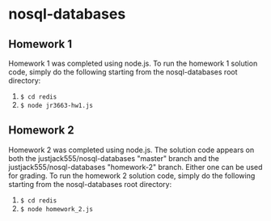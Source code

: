 # nosql-databases

## Homework 1
Homework 1 was completed using node.js. To run the homework 1 solution code,
simply do the following starting from the nosql-databases root directory:
1. `$ cd redis`
2. `$ node jr3663-hw1.js`

## Homework 2
Homework 2 was completed using node.js. The solution code appears on both the
justjack555/nosql-databases "master" branch and the justjack555/nosql-databases 
"homework-2" branch. Either one can be used for grading. To run the homework 2
solution code, simply do the following starting from the nosql-databases root directory:
1. `$ cd redis`
2. `$ node homework_2.js`
